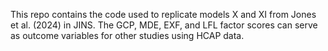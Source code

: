 This repo contains the code used to replicate models X and XI from Jones et al. (2024) in JINS. The GCP, MDE, EXF, and LFL factor scores can serve as outcome variables for other studies using HCAP data.
